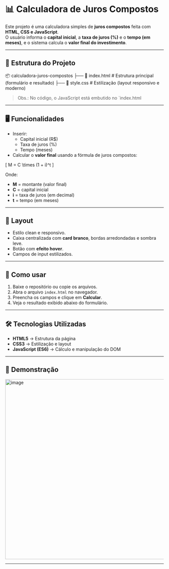 # 📊 Calculadora de Juros Compostos

Este projeto é uma calculadora simples de **juros compostos** feita com **HTML, CSS e JavaScript**.  
O usuário informa o **capital inicial**, a **taxa de juros (%)** e o **tempo (em meses)**, e o sistema calcula o **valor final do investimento**.

---

## 📂 Estrutura do Projeto

📦 calculadora-juros-compostos
├── 📄 index.html # Estrutura principal (formulário e resultado)
├── 🎨 style.css # Estilização (layout responsivo e moderno)



> Obs.: No código, o JavaScript está embutido no `index.html

---

## 🖥️ Funcionalidades

- Inserir:
  - Capital inicial (R$)
  - Taxa de juros (%)
  - Tempo (meses)
- Calcular o **valor final** usando a fórmula de juros compostos:

\[
M = C \times (1 + i)^t
\]

Onde:
- **M** = montante (valor final)  
- **C** = capital inicial  
- **i** = taxa de juros (em decimal)  
- **t** = tempo (em meses)

---

## 🎨 Layout

- Estilo clean e responsivo.
- Caixa centralizada com **card branco**, bordas arredondadas e sombra leve.
- Botão com **efeito hover**.
- Campos de input estilizados.

---

## 🚀 Como usar

1. Baixe o repositório ou copie os arquivos.
2. Abra o arquivo `index.html` no navegador.
3. Preencha os campos e clique em **Calcular**.
4. Veja o resultado exibido abaixo do formulário.

---

## 🛠️ Tecnologias Utilizadas

- **HTML5** → Estrutura da página  
- **CSS3** → Estilização e layout  
- **JavaScript (ES6)** → Cálculo e manipulação do DOM  

---

## 📸 Demonstração

<img width="721" height="573" alt="image" src="https://github.com/user-attachments/assets/36d51bd7-518f-49ab-9050-81bbd72c8584" />

---
